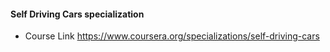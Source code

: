
#### Self Driving Cars specialization
- Course Link
https://www.coursera.org/specializations/self-driving-cars
